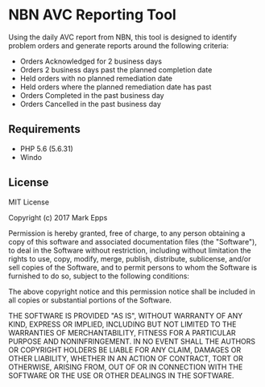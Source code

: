 # NBN AVC Reporting Tool
Using the daily AVC report from NBN, this tool is designed to identify problem orders and generate reports around the following criteria:
* Orders Acknowledged for 2 business days
* Orders 2 business days past the planned completion date
* Held orders with no planned remediation date
* Held orders where the planned remediation date has past
* Orders Completed in the past business day
* Orders Cancelled in the past business day

## Requirements

* PHP 5.6 (5.6.31)
* Windo

## License

MIT License

Copyright (c) 2017 Mark Epps

Permission is hereby granted, free of charge, to any person obtaining a copy
of this software and associated documentation files (the "Software"), to deal
in the Software without restriction, including without limitation the rights
to use, copy, modify, merge, publish, distribute, sublicense, and/or sell
copies of the Software, and to permit persons to whom the Software is
furnished to do so, subject to the following conditions:

The above copyright notice and this permission notice shall be included in all
copies or substantial portions of the Software.

THE SOFTWARE IS PROVIDED "AS IS", WITHOUT WARRANTY OF ANY KIND, EXPRESS OR
IMPLIED, INCLUDING BUT NOT LIMITED TO THE WARRANTIES OF MERCHANTABILITY,
FITNESS FOR A PARTICULAR PURPOSE AND NONINFRINGEMENT. IN NO EVENT SHALL THE
AUTHORS OR COPYRIGHT HOLDERS BE LIABLE FOR ANY CLAIM, DAMAGES OR OTHER
LIABILITY, WHETHER IN AN ACTION OF CONTRACT, TORT OR OTHERWISE, ARISING FROM,
OUT OF OR IN CONNECTION WITH THE SOFTWARE OR THE USE OR OTHER DEALINGS IN THE
SOFTWARE.

